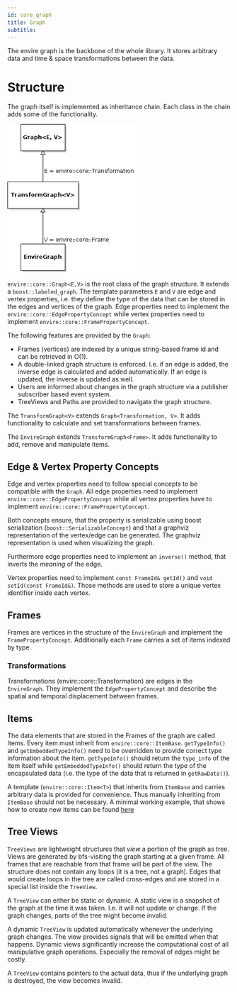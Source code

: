 ```yaml
---
id: core_graph
title: Graph
subtitle:
---
```


The envire graph is the backbone of the whole library. It stores arbitrary data
and time & space transformations between the data.

# Structure
The graph itself is implemented as inheritance chain. Each class in the chain
adds some of the functionality.

![graphuml](https://raw.githubusercontent.com/envire/envire.github.io/master/images/docs/graph/envire_core_graph_inherit.png)


``envire::core::Graph<E,V>`` is the root class of the graph structure. It extends
a ``boost::labeled_graph``. The template parameters ``E`` and ``V`` are edge and
vertex properties, i.e. they define the type of the data that can be stored
in the edges and vertices of the graph. Edge properties need to implement the ``envire::core::EdgePropertyConcept`` while vertex properties need to implement ``envire::core::FramePropertyConcept``.

 The following features are provided by
the ``Graph``:

* Frames (vertices) are indexed by a unique string-based frame id and can be
retrieved in O(1).
* A double-linked graph structure is enforced. I.e. if an edge is added, the
  inverse edge is calculated and added automatically. If an edge is updated,
  the inverse is updated as well.
* Users are informed about changes in the graph structure via a publisher
  subscriber based event system.
* TreeViews and Paths are provided to navigate the graph structure.


The ``TransformGraph<V>`` extends ``Graph<Transformation, V>``. It adds functionality
to calculate and set transformations between frames.

The ``EnvireGraph`` extends ``TransformGraph<Frame>``. It adds functionality to
add, remove and manipulate items.

## Edge & Vertex Property Concepts

Edge and vertex properties need to follow special concepts to be compatible with
the ``Graph``. All edge properties need to implement ``envire::core::EdgePropertyConcept``
while all vertex properties have to implement ``envire::core::FramePropertyConcept``.

Both concepts ensure, that the property is serializable using boost serialization
(``boost::SerializableConcept``) and that a graphviz representation of the
vertex/edge can be generated. The graphviz representation is used when
visualizing the graph.

Furthermore edge properties need to implement an ``inverse()`` method, that
inverts the *meaning* of the edge.

Vertex properties need to implement ``const FrameId& getId()`` and
``void setId(const FrameId&)``. Those methods are used to store a unique
vertex identifier inside each vertex.

## Frames
Frames are vertices in the structure of the ``EnvireGraph`` and implement the
``FramePropertyConcept``. Additionally each ``Frame`` carries a set of
items indexed by type.

### Transformations
Transformations (envire::core::Transformation) are edges in the ``EnvireGraph``.
They implement the ``EdgePropertyConcept`` and describe the spatial and temporal
displacement between frames.

## Items
The data elements that are stored in the Frames of the graph are called Items.
Every item must inherit from `envire::core::ItemBase`. `getTypeInfo()`
and `getEmbeddedTypeInfo()` need to be overridden to provide correct type information
about the item. `getTypeInfo()` should return the `type_info` of the item itself
while `getEmbeddedTypeInfo()` should return the type of the encapsulated data (i.e.
the type of the data that is returned in `getRawData()`).

A template (`envire::core::Item<T>`) that inherits from `ItemBase` and carries
arbitrary data is provided for convenience. Thus manually inheriting from `ItemBase`
should not be necessary. A minimal working example, that shows how to create
new items can be found [here]({{site.baseurl}}/tutorials/tutorial_basic_envire_graph_create_new_items.html)


## Tree Views
``TreeViews`` are lightweight structures that *view* a portion of the graph as tree.
Views are generated by bfs-visiting the graph starting at a given frame.
All frames that are reachable from that frame will be part of the view. The structure
does not contain any loops (it is a tree, not a graph). Edges that would create
loops in the tree are called cross-edges and are stored in a special list inside
the ``TreeView``.

A ``TreeView`` can either be static or dynamic. A static view is a snapshot of the
graph at the time it was taken. I.e. it will not update or change. If the graph changes,
parts of the tree might become invalid.

A dynamic ``TreeView`` is updated automatically whenever the underlying graph changes.
The view provides signals that will be emitted when that happens. Dynamic views
significantly increase the computational cost of all manipulative graph operations.
Especially the removal of edges might be costly.

A ``TreeView`` contains pointers to the actual data, thus if the underlying graph
is destroyed, the view becomes invalid.
